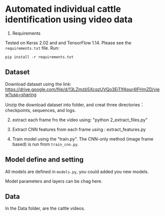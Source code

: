 # Automated individual cattle identification using video data

1. Requirements

Tested on Keras 2.02 and and TensorFlow 1.14. Please see the `requirements.txt` file. Run:

`pip install -r requirements.txt`


 ## Dataset
 Download  dataset  using the link:    https://drive.google.com/file/d/13LZmzb5XcqzUVQo3EiTIf4pur4lFHmZD/view?usp=sharing

 Unzip the download dataset into  folder,  and creat three  directories： checkpoints, sequences, and logs.
 
2. extract each frame fro the video using:  "python 2_extract_files.py"

3. Extract CNN features from each frame using : extract_features.py

4. Train model using the "train.py".  The CNN-only method (image frame based)  is run from `train_cnn.py`.  

## Model define and setting

All models are defined in `models.py`, you could added you new models.

Model parameters and layers can be chag here.


## Data

In the Data folder, are the cattle videos.




